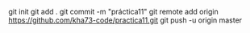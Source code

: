 git init
git add .
git commit -m "práctica11"
git remote add origin https://github.com/kha73-code/practica11.git
git push -u origin master
